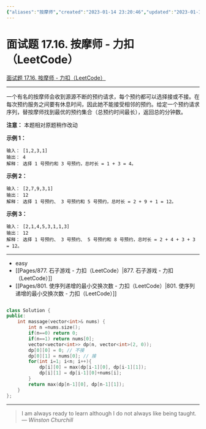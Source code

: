 ```yaml
---
{"aliases":"按摩师","created":"2023-01-14 23:20:46","updated":"2023-01-14 23:31:13","tags":["leetcode","动态规划","easy"],"source":"https://leetcode.cn/problems/the-masseuse-lcci/","title":"面试题 17.16. 按摩师 - 力扣（LeetCode）","dg-publish":true,"permalink":"/Leetcode/面试题 17.16. 按摩师 - 力扣（LeetCode）/","dgPassFrontmatter":true}
---
```



# 面试题 17.16. 按摩师 - 力扣（LeetCode）

[面试题 17.16. 按摩师 - 力扣（LeetCode）](https://leetcode.cn/problems/the-masseuse-lcci/)

---

一个有名的按摩师会收到源源不断的预约请求，每个预约都可以选择接或不接。在每次预约服务之间要有休息时间，因此她不能接受相邻的预约。给定一个预约请求序列，替按摩师找到最优的预约集合（总预约时间最长），返回总的分钟数。

**注意：** 本题相对原题稍作改动

**示例 1：**

```
输入： [1,2,3,1]
输出： 4
解释： 选择 1 号预约和 3 号预约，总时长 = 1 + 3 = 4。

```

**示例 2：**

```
输入： [2,7,9,3,1]
输出： 12
解释： 选择 1 号预约、 3 号预约和 5 号预约，总时长 = 2 + 9 + 1 = 12。

```

**示例 3：**

```
输入： [2,1,4,5,3,1,1,3]
输出： 12
解释： 选择 1 号预约、 3 号预约、 5 号预约和 8 号预约，总时长 = 2 + 4 + 3 + 3 = 12。

```

---

- easy
- [[Pages/877. 石子游戏 - 力扣（LeetCode）\|877. 石子游戏 - 力扣（LeetCode）]]
- [[Pages/801. 使序列递增的最小交换次数 - 力扣（LeetCode）\|801. 使序列递增的最小交换次数 - 力扣（LeetCode）]]

```cpp

class Solution {
public:
    int massage(vector<int>& nums) {
        int n =nums.size();
        if(n==0) return 0;
        if(n==1) return nums[0];
        vector<vector<int>> dp(n, vector<int>(2, 0));
        dp[0][0] = 0; // 不接
        dp[0][1] = nums[0]; // 接
        for(int i=1; i<n; i++){
            dp[i][0] = max(dp[i-1][0], dp[i-1][1]);
            dp[i][1] = dp[i-1][0]+nums[i];
        }
        return max(dp[n-1][0], dp[n-1][1]);
    }
};
```

---
> I am always ready to learn although I do not always like being taught.  
> — <cite>Winston Churchill</cite>
